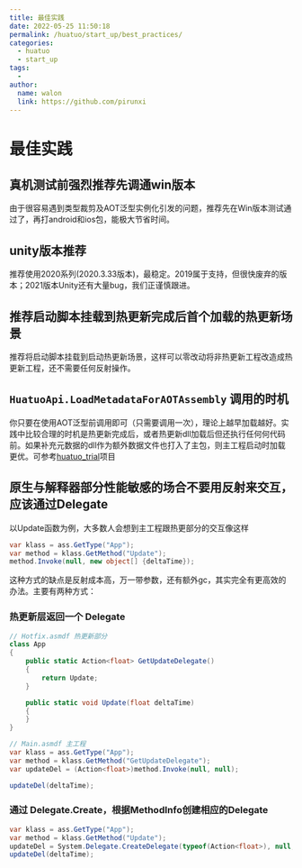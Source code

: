 ```yaml
---
title: 最佳实践
date: 2022-05-25 11:50:18
permalink: /huatuo/start_up/best_practices/
categories:
  - huatuo
  - start_up
tags:
  - 
author: 
  name: walon
  link: https://github.com/pirunxi
---
```


# 最佳实践

## 真机测试前强烈推荐先调通win版本

由于很容易遇到类型裁剪及AOT泛型实例化引发的问题，推荐先在Win版本测试通过了，再打android和ios包，能极大节省时间。

## unity版本推荐

推荐使用2020系列(2020.3.33版本)，最稳定。2019属于支持，但很快废弃的版本；2021版本Unity还有大量bug，我们正谨慎跟进。

## 推荐启动脚本挂载到热更新完成后首个加载的热更新场景

推荐将启动脚本挂载到启动热更新场景，这样可以零改动将非热更新工程改造成热更新工程，还不需要任何反射操作。

## `HuatuoApi.LoadMetadataForAOTAssembly` 调用的时机

你只要在使用AOT泛型前调用即可（只需要调用一次），理论上越早加载越好。实践中比较合理的时机是热更新完成后，或者热更新dll加载后但还执行任何何代码前。如果补充元数据的dll作为额外数据文件也打入了主包，则主工程启动时加载更优。可参考[huatuo_trial](https://github.com/focus-creative-games/huatuo_trial)项目

## 原生与解释器部分性能敏感的场合不要用反射来交互，应该通过Delegate

以Update函数为例，大多数人会想到主工程跟热更部分的交互像这样

```csharp
var klass = ass.GetType("App");
var method = klass.GetMethod("Update");
method.Invoke(null, new object[] {deltaTime});
```

这种方式的缺点是反射成本高，万一带参数，还有额外gc，其实完全有更高效的办法。主要有两种方式：

### 热更新层返回一个 Delegate

```csharp
// Hotfix.asmdf 热更新部分 
class App
{
    public static Action<float> GetUpdateDelegate()
    {
        return Update;
    }

    public static void Update(float deltaTime)
    {
    }
}

// Main.asmdf 主工程
var klass = ass.GetType("App");
var method = klass.GetMethod("GetUpdateDelegate");
var updateDel = (Action<float>)method.Invoke(null, null);

updateDel(deltaTime);
```

### 通过 Delegate.Create，根据MethodInfo创建相应的Delegate

```csharp
var klass = ass.GetType("App");
var method = klass.GetMethod("Update");
updateDel = System.Delegate.CreateDelegate(typeof(Action<float>), null, method);
updateDel(deltaTime);
```
